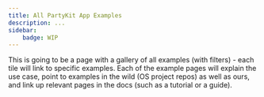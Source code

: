 ```yaml
---
title: All PartyKit App Examples
description: ...
sidebar:
    badge: WIP
---
```


<!-- note: this page needs to be the first one in this folder. -->

This is going to be a page with a gallery of all examples (with filters) - each tile will link to specific examples.
Each of the example pages will explain the use case, point to examples in the wild (OS project repos) as well as ours, and link up relevant pages in the docs (such as a tutorial or a guide).